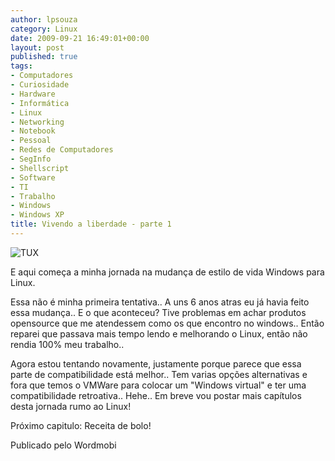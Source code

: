 ```yaml
---
author: lpsouza
category: Linux
date: 2009-09-21 16:49:01+00:00
layout: post
published: true
tags:
- Computadores
- Curiosidade
- Hardware
- Informática
- Linux
- Networking
- Notebook
- Pessoal
- Redes de Computadores
- SegInfo
- Shellscript
- Software
- TI
- Trabalho
- Windows
- Windows XP
title: Vivendo a liberdade - parte 1
---
```


![TUX](/wp-content/upload/2009/09/tux-seiyar.png)

E aqui começa a minha jornada na mudança de estilo de vida Windows para Linux.

Essa não é minha primeira tentativa.. A uns 6 anos atras eu já havia feito essa mudança.. E o que aconteceu? Tive problemas em achar produtos opensource que me atendessem como os que encontro no windows.. Então reparei que passava mais tempo lendo e melhorando o Linux, então não rendia 100% meu trabalho..

Agora estou tentando novamente, justamente porque parece que essa parte de compatibilidade está melhor.. Tem varias opções alternativas e fora que temos o VMWare para colocar um "Windows virtual" e ter uma compatibilidade retroativa.. Hehe.. Em breve vou postar mais capítulos desta jornada rumo ao Linux!

Próximo capitulo: Receita de bolo!

Publicado pelo Wordmobi
